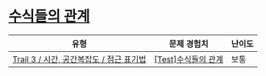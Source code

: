 # [수식들의 관계](https://en.codetree.ai/trails/complete/curated-cards/test-time-complexity)

|유형|문제 경험치|난이도|
|---|---|---|
|[Trail 3 / 시간, 공간복잡도 / 점근 표기법](https://en.codetree.ai/trail-info/novice-high/)|[[Test]수식들의 관계](https://en.codetree.ai/trails/complete/curated-cards/test-time-complexity/)|보통|

